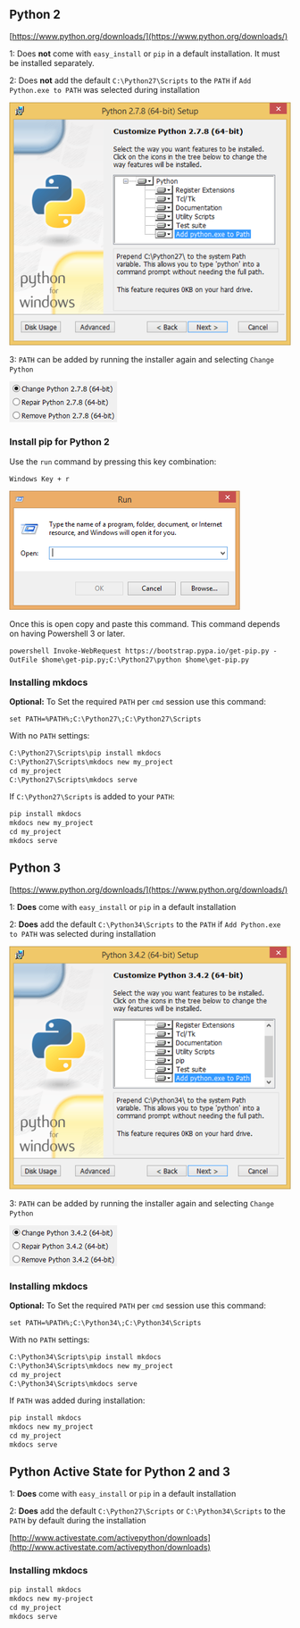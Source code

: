 
Python 2
---

 [https://www.python.org/downloads/](https://www.python.org/downloads/)

1: Does **not** come with `easy_install` or `pip` in a default installation. It must be installed separately.

2: Does **not** add the default `C:\Python27\Scripts` to the `PATH` if `Add Python.exe to PATH` was selected during installation

![](path-1.png)

3: `PATH` can be added by running the installer again and selecting `Change Python`

![](fix-1.png)

### Install pip for Python 2

Use the `run` command by pressing this key combination:

~~~
Windows Key + r
~~~

![](powershell.png)

Once this is open copy and paste this command. This command depends on having Powershell 3 or later.

~~~
powershell Invoke-WebRequest https://bootstrap.pypa.io/get-pip.py -OutFile $home\get-pip.py;C:\Python27\python $home\get-pip.py
~~~


### Installing mkdocs

**Optional:** To Set the required `PATH` per `cmd` session use this command:

~~~
set PATH=%PATH%;C:\Python27\;C:\Python27\Scripts
~~~

With no `PATH` settings:

~~~
C:\Python27\Scripts\pip install mkdocs
C:\Python27\Scripts\mkdocs new my_project
cd my_project
C:\Python27\Scripts\mkdocs serve
~~~

If `C:\Python27\Scripts` is added to your `PATH`:

~~~
pip install mkdocs
mkdocs new my_project
cd my_project
mkdocs serve
~~~

Python 3
---

 [https://www.python.org/downloads/](https://www.python.org/downloads/)

1: **Does** come with `easy_install` or `pip` in a default installation

2: **Does** add the default `C:\Python34\Scripts` to the `PATH` if `Add Python.exe to PATH` was selected during installation

![](path-2.png)

3: `PATH` can be added by running the installer again and selecting `Change Python`

![](fix-2.png)

### Installing mkdocs

**Optional:** To Set the required `PATH` per `cmd` session use this command:

~~~
set PATH=%PATH%;C:\Python34\;C:\Python34\Scripts
~~~

With no `PATH` settings:

~~~
C:\Python34\Scripts\pip install mkdocs
C:\Python34\Scripts\mkdocs new my_project
cd my_project
C:\Python34\Scripts\mkdocs serve
~~~

If `PATH` was added during installation:

~~~
pip install mkdocs
mkdocs new my_project
cd my_project
mkdocs serve
~~~

Python Active State for Python 2 and 3
---

1: **Does** come with `easy_install` or `pip` in a default installation

2: **Does** add the default `C:\Python27\Scripts` or `C:\Python34\Scripts` to the `PATH` by default during the installation

[http://www.activestate.com/activepython/downloads](http://www.activestate.com/activepython/downloads)

### Installing mkdocs

~~~
pip install mkdocs
mkdocs new my-project
cd my_project
mkdocs serve
~~~

